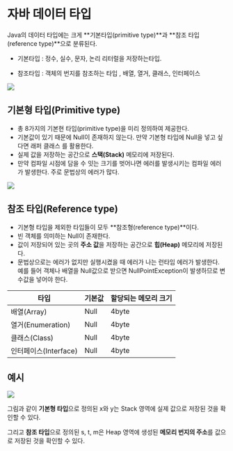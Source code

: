 # 자바 데이터 타입

Java의 데이터 타입에는 크게 **기본타입(primitive type)**과 **참조 타입(reference type)**으로 분류된다. 

- 기본타입 : 정수, 실수, 문자, 논리 리터럴을 저장하는타입.

- 참조타입 : 객체의 번지를 참조하는 타입 , 배열, 열거, 클래스, 인터페이스 

  

![](C:\Users\jeongseunghoon\Desktop\TIL\images\java\java_data_type.png)



## 기본형 타입(Primitive type)

- 총 8가지의 기본현 타입(primitive type)을 미리 정의하여 제공한다.
- 기본값이 있기 때문에 Null이 존재하지 않는다. 만약 기본형 타입에 Null을 넣고 싶다면 래퍼 클래스 를 활용한다.
- 실제 값을 저장하는 공간으로 **스택(Stack)** 메모리에 저장된다.
- 만약 컴파일 시점에 담을 수 잇는 크기를 벗어나면 에러를 발생시키는 컴파일 에러가 발생한다. 주로 문법상의 에러가 많다.

![](C:\Users\jeongseunghoon\Desktop\TIL\images\java\java_data_type_primitive.png)



## 참조 타입(Reference type)

- 기본형 타입을 제외한 타입들이 모두 **참조형(reference type)**이다.
- 빈 객체를 의미하는 Null이 존재한다.
- 값이 저장되어 있는 곳의 **주소 값**을 저장하는 공간으로 **힙(Heap)** 메모리에 저장된다.
- 문법상으로는 에러가 없지만 실행시켰을 때 에러가 나는 런타임 에러가 발생한다. 예를 들어 객체나 배열을 Null값으로 받으면 NullPointException이 발생하므로 변수값을 넣어야 한다.

| 타입                  | 기본값 | 할당되는 메모리 크기 |
| --------------------- | ------ | -------------------- |
| 배열(Array)           | Null   | 4byte                |
| 열거(Enumeration)     | Null   | 4byte                |
| 클래스(Class)         | Null   | 4byte                |
| 인터페이스(Interface) | Null   | 4byte                |



## 예시

![](C:\Users\jeongseunghoon\Desktop\TIL\images\java\java_data_type_memory.png)

그림과 같이 **기본형 타입**으로 정의된 x와 y는 Stack 영역에 실제 값으로 저장된 것을 확인할 수 있다.

그리고 **참조 타입**으로 정의된 s, t, m은 Heap 영역에 생성된 **메모리 번지의 주소**를 값으로 저장된 것을 확인할 수 있다.